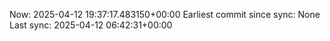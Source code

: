 Now: 2025-04-12 19:37:17.483150+00:00 Earliest commit since sync: None Last sync: 2025-04-12 06:42:31+00:00
